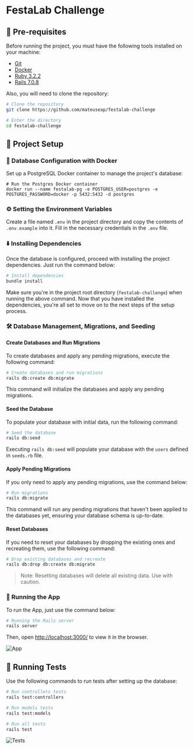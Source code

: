 # FestaLab Challenge

## 🔧 Pre-requisites

Before running the project, you must have the following tools installed on your machine:
* [Git](https://git-scm.com/downloads)
* [Docker](https://docs.docker.com/get-docker/)
* [Ruby 3.2.2](https://www.ruby-lang.org/en/news/2023/03/30/ruby-3-2-2-released/)
* [Rails 7.0.8](https://rubyonrails.org/2023/9/9/Rails-7-0-8-has-been-released) 

Also, you will need to clone the repository:

```bash
# Clone the repository
git clone https://github.com/mateuseap/festalab-challenge

# Enter the directory
cd festalab-challenge
```

## 🚀 Project Setup

### 🐳 Database Configuration with Docker

Set up a PostgreSQL Docker container to manage the project's database:

```docker
# Run the Postgres Docker container
docker run --name festalab-pg -e POSTGRES_USER=postgres -e POSTGRES_PASSWORD=docker -p 5432:5432 -d postgres
```

### ⚙️ Setting the Environment Variables

Create a file named `.env` in the project directory and copy the contents of `.env.example` into it. Fill in the necessary credentials in the `.env` file.

### ⬇️ Installing Dependencies

Once the database is configured, proceed with installing the project dependencies. Just run the command below:

```bash
# Install dependencies
bundle install
```

Make sure you're in the project root directory (`festalab-challenge`) when running the above command. Now that you have installed the dependencies, you're all set to move on to the next steps of the setup process.

### 🛠️ Database Management, Migrations, and Seeding

#### Create Databases and Run Migrations

To create databases and apply any pending migrations, execute the following command:

```bash
# Create databases and run migrations
rails db:create db:migrate
```

This command will initialize the databases and apply any pending migrations.


#### Seed the Database

To populate your database with initial data, run the following command:

```bash
# Seed the database
rails db:seed
```

Executing `rails db:seed` will populate your database with the `users` defined in `seeds.rb` file.

#### Apply Pending Migrations

If you only need to apply any pending migrations, use the command below:

```bash
# Run migrations
rails db:migrate
```

This command will run any pending migrations that haven't been applied to the databases yet, ensuring your database schema is up-to-date.

#### Reset Databases

If you need to reset your databases by dropping the existing ones and recreating them, use the following command:

```bash
# Drop existing databases and recreate
rails db:drop db:create db:migrate
```

> Note: Resetting databases will delete all existing data. Use with caution.

### 🏃 Running the App

To run the App, just use the command below:

```bash
# Running the Rails server
rails server
```

Then, open [http://localhost:3000/](http://localhost:3000/) to view it in the browser.

![App](https://i.imgur.com/RhJIus8.png)

## 🧪 Running Tests

Use the following commands to run tests after setting up the database:

```bash
# Run controllers tests
rails test:controllers

# Run models tests
rails test:models

# Run all tests
rails test
```

![Tests](https://i.imgur.com/iqILIYJ.png)
